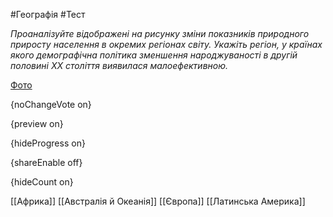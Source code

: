 #Географія #Тест

*Проаналізуйте відображені на рисунку зміни показників природного  приросту населення в окремих регіонах світу. Укажіть регіон, у країнах  якого демографічна політика зменшення народжуваності в другій половині  XX століття виявилася малоефективною.*

[Фото](https://zno.osvita.ua//doc/images/znotest/68/6839/36.jpg)

{noChangeVote on}

{preview on}

{hideProgress on}

{shareEnable off}

{hideCount on}

[[Африка]]
[[Австралія й Океанія]]
[[Європа]]
[[Латинська Америка]]
